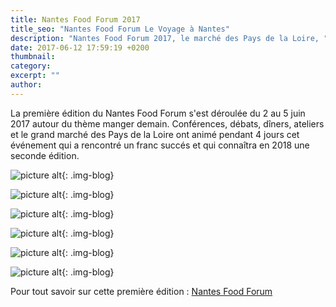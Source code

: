 ```yaml
---
title: Nantes Food Forum 2017
title_seo: "Nantes Food Forum Le Voyage à Nantes"
description: "Nantes Food Forum 2017, le marché des Pays de la Loire, "
date: 2017-06-12 17:59:19 +0200
thumbnail:
category:
excerpt: ""
author:
---
```


La première édition du Nantes Food Forum s'est déroulée du 2 au 5 juin 2017 autour du thème manger demain. Conférences, débats, dîners, ateliers et le grand marché des Pays de la Loire ont animé pendant 4 jours cet événement qui a rencontré un franc succés et qui connaîtra en 2018 une seconde édition.

![picture alt](/images/blog/Nantes-Food-Forum_01.jpg "première édition du Nantes Food Forum"){: .img-blog}

![picture alt](/images/blog/Nantes-Food-Forum_02.jpg "première édition du Nantes Food Forum"){: .img-blog}

![picture alt](/images/blog/Nantes-Food-Forum_03.jpg "première édition du Nantes Food Forum"){: .img-blog}

![picture alt](/images/blog/Nantes-Food-Forum_04.jpg "première édition du Nantes Food Forum"){: .img-blog}

![picture alt](/images/blog/Nantes-Food-Forum_05.jpg "première édition du Nantes Food Forum"){: .img-blog}

![picture alt](/images/blog/Nantes-Food-Forum_06.jpg "première édition du Nantes Food Forum"){: .img-blog}

Pour tout savoir sur cette première édition : [Nantes Food Forum](http://www.nantesfoodforum.com/)
